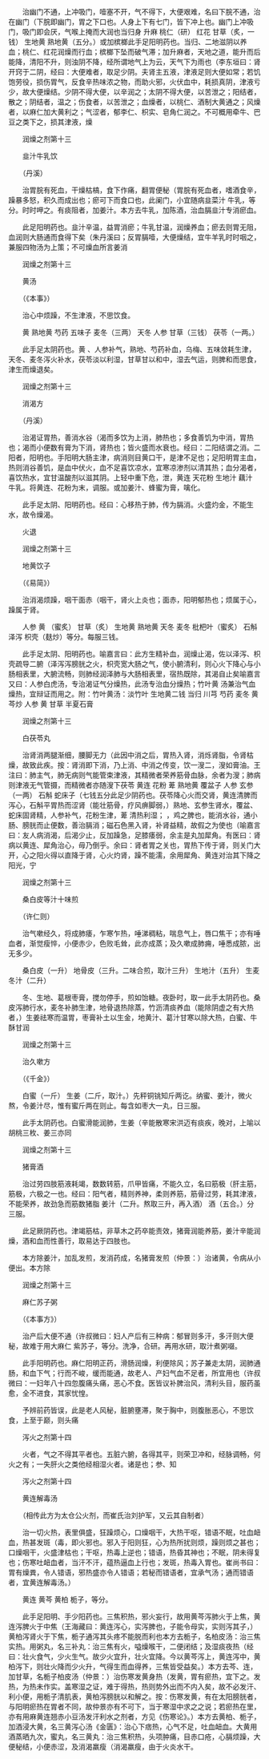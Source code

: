 <!-- { "loadSidebar": true } -->
　　治幽门不通，上冲吸门，噎塞不开，气不得下，大便艰难，名曰下脘不通，治在幽门（下脘即幽门，胃之下口也。人身上下有七门，皆下冲上也。幽门上冲吸门，吸门即会厌，气喉上掩而大润也当归身 升麻 桃仁（研） 红花 甘草（炙，一钱） 生地黄 熟地黄（五分。）或加槟榔此手足阳明药也。当归、二地滋阴以养血；桃仁、红花润燥而行血；槟榔下坠而破气滞；加升麻者，天地之道，能升而后能降，清阳不升，则浊阴不降，经所谓地气上为云，天气下为雨也（李东垣曰：肾开窍于二阴，经曰：大便难者，取足少阴。夫肾主五液，津液足则大便如常；若饥饱劳役，损伤胃气，反食辛热味浓之物，而助火邪，火伏血中，耗损真阴，津液亏少，故大便燥结。少阴不得大便，以辛润之；太阴不得大便，以苦泄之；阳结者，散之；阴结者，温之；伤食者，以苦泄之；血燥者，以桃仁、酒制大黄通之；风燥者，以麻仁加大黄利之；气涩者，郁李仁、枳实、皂角仁润之。不可概用牵牛、巴豆之类下之，损其津液，燥

　　润燥之剂第十三

　　韭汁牛乳饮

　　（丹溪）

　　治胃脘有死血，干燥枯槁，食下作痛，翻胃便秘（胃脘有死血者，嗜酒食辛，躁暴多怒，积久而成出也；瘀可下而食口也，此阑门，小宜随病韭菜汁 牛乳，等分。时时呷之。有痰阻者，加姜汁。本方去牛乳，加陈酒，治血膈韭汁专消瘀血。

　　此足阳明药也。韭汁辛温，益胃消瘀；牛乳甘温，润燥养血；瘀去则胃无阻，血润则大肠通而食得下矣（朱丹溪曰；反胃膈噎，大便燥结，宜牛羊乳时时咽之，兼服四物汤为上策；不可燥血所言姜消

　　润燥之剂第十三

　　黄汤

　　（《本事》）

　　治心中烦躁，不生津液，不思饮食。

　　黄 熟地黄 芍药 五味子 麦冬（三两） 天冬 人参 甘草（三钱） 茯苓（一两。）

　　此手足太阴药也。黄 、人参补气，熟地、芍药补血，乌梅、五味敛耗生津，天冬、麦冬泻火补水，茯苓淡以利湿，甘草甘以和中，湿去气运，则脾和而思食，津生而燥退矣。

　　润燥之剂第十三

　　消渴方

　　（丹溪）

　　治渴证胃热，善消水谷（渴而多饮为上消，肺热也；多食善饥为中消，胃热也；渴而小便数有膏为下消，肾热也；皆火盛而水衰也。经曰：二阳结谓之消。二阳者，阳明也。手阳明大肠主津，病消则目黄口干，是津不足也；足阳明胃主血，热则消谷善饥，是血中伏火，血不足喜饮凉水，宜寒凉渗剂以清其热；血分渴者，喜饮热水，宜甘温酸剂以滋其阴。上轻中重下危，泄，黄连 天花粉 生地汁 藕汁 牛乳。将黄连、花粉为末，调服。或加姜汁、蜂蜜为膏，噙化。

　　此手足太阴、阳明药也。经曰：心移热于肺，传为膈消。火盛灼金，不能生水，故令燥渴。

　　火退

　　润燥之剂第十三

　　地黄饮子

　　（《易简》）

　　治消渴烦躁，咽干面赤（咽干，肾火上炎也；面赤，阳明郁热也；烦属于心，躁属于肾。

　　人参 黄 （蜜炙） 甘草（炙） 生地黄 熟地黄 天冬 麦冬 枇杷叶（蜜炙） 石斛泽泻 枳壳（麸炒）等分。每服三钱。

　　此手足太阴、阳明药也。喻嘉言曰：此方生精补血，润燥止渴，佐以泽泻、枳壳疏导二腑（泽泻泻膀胱之火，枳壳宽大肠之气，使小腑清利，则心火下降心与小肠相表里，大腑流畅，则肺经润泽肺与大肠相表里，宿热既除，其渴自止矣喻嘉言又曰：人参白虎汤，专治渴证气分燥热，此汤专治血分燥热；竹叶黄 汤兼治气血燥热，宜辩证而用之。附：竹叶黄汤：淡竹叶 生地黄二钱 当归 川芎 芍药 麦冬 黄芩炒 人参 黄 甘草 半夏石膏

　　润燥之剂第十三

　　白茯苓丸

　　治肾消两腿渐细，腰脚无力（此因中消之后，胃热入肾，消烁肾脂，令肾枯燥，故致此疾。按：肾消即下消，乃上消、中消之传变，饮一溲二，溲如膏油。王注曰：肺主气，肺无病则气能管束津液，其精微者荣养筋骨血脉，余者为溲；肺病则津液无气管摄，而精微者亦随溲下茯苓 黄连 花粉 萆 熟地黄 覆盆子 人参 玄参（一两） 石斛 蛇床子（七钱五分此足少阴药也。茯苓降心火而交肾，黄连清脾而泻心，石斛平胃热而涩肾（能壮筋骨，疗风痹脚弱，）熟地、玄参生肾水，覆盆、蛇床固肾精，人参补气，花粉生津，萆 清热利湿； ，鸡之脾也，能消水谷，通小肠、膀胱而止便数，善治膈消；磁石色黑入肾，补肾益精，故假之为使也（喻嘉言曰：友人病消渴，后渴少止，反加躁急，足膝痿弱，余主是丸加犀角。有医曰：肾病以黄连、犀角治心，毋乃倒乎。余曰：肾者胃之关也，胃热下传于肾，则关门大开，心之阳火得以直降于肾，心火灼肾，躁不能濡，余用犀角、黄连对治其下降之阳光，宁

　　润燥之剂第十三

　　桑白皮等汁十味煎

　　（许仁则）

　　治气嗽经久，将成肺痿，乍寒乍热，唾涕稠粘，喘息气上，唇口焦干；亦有唾血者，渐觉瘦悴，小便赤少，色败毛耸，此亦成蒸；及久嗽成肺痈，唾悉成脓，出无多少。

　　桑白皮（一升） 地骨皮（三升。二味合煎，取汁三升） 生地汁（五升） 生麦冬汁（二升）

　　冬、生地、葛根枣膏，搅勿停手，煎如饴糖。夜卧时，取一此手太阴药也。桑皮泻肺行水，麦冬补肺生津，地骨退热除蒸，竹沥清痰养血（能除阴虚之有大热者，）生姜祛寒而温胃，枣膏补土以生金，地黄汁、葛汁甘寒以除大热，白蜜、牛酥甘润

　　润燥之剂第十三

　　治久嗽方

　　（《千金》）

　　白蜜（一斤） 生姜（二斤，取汁。）先秤铜铫知斤两讫。纳蜜、姜汁，微火熬，令姜汁尽，惟有蜜斤两在则止。每含如枣大一丸，日三服。

　　此手太阴药也。白蜜滑能润肺，生姜（辛能散寒宋洪迈有痰疾，晚对，上喻以胡桃三枚、姜三亦同

　　润燥之剂第十三

　　猪膏酒

　　治过劳四肢筋液耗竭，数数转筋，爪甲皆痛，不能久立，名曰筋极（肝主筋，筋极，六极之一也。经曰：阳气者，精则养神，柔则养筋，筋骨过劳，耗其津液，不能荣养，故劲急而筋数猪脂 姜汁（二升。熬取三升，再入酒） 酒（五合。）分三服。

　　此足厥阴药也。津竭筋枯，非草木之药卒能责效，猪膏润能养筋，姜汁辛能润燥，酒和血而性善行，取易达于四肢也。

　　本方除姜汁，加乱发煎，发消药成，名猪膏发煎（仲景：）治诸黄，令病从小便出。本方除

　　润燥之剂第十三

　　麻仁苏子粥

　　（《本事方》）

　　治产后大便不通（许叔微曰：妇人产后有三种病：郁冒则多汗，多汗则大便秘，故难于用大麻仁 紫苏子，等分。洗净，合研。再用水研，取汁煮粥啜。

　　此手阳明药也。麻仁阳明正药，滑肠润燥，利便除风；苏子兼走太阴，润肺通肠，和血下气；行而不峻，缓而能通，故老人、产妇气血不足者，所宜用也（许叔微曰：一妇年八十四忽腹痛头痛，恶心不食。医皆议补脾治风，清利头目，服药虽愈，全不进食，其家忧惶。

　　予辨前药皆误，此是老人风秘，脏腑壅滞，聚于胸中，则腹胀恶心，不思饮食，上至于巅，则头痛

　　泻火之剂第十四

　　火者，气之不得其平者也。五脏六腑，各得其平，则荣卫冲和，经脉调畅，何火之有；一失肝火之类他经相湿火者。诸是也；参、知

　　泻火之剂第十四

　　黄连解毒汤

　　（相传此方为太仓公火剂，而崔氏治刘护军，又云其自制者）

　　治一切火热，表里俱盛，狂躁烦心，口燥咽干，大热干呕，错语不眠，吐血衄血，热甚发斑（毒，即火邪也。邪入于阳则狂，心为热所扰则烦，躁则烦之甚也；口燥咽干，火盛津枯也；干呕，热毒上逆也；错语，热昏其神也；不眠，阴未得复也；伤寒吐衄血者，当汗不汗，蕴热逼血上行也；发斑，热毒入胃也。崔尚书曰：胃有燥粪，令人错语，邪热盛亦令人错语；若秘而错语者，宜承气汤；通而错语者，宜黄连解毒汤。）

　　黄连 黄芩 黄柏 栀子，等分。

　　此手足阳明、手少阳药也。三焦积热，邪火妄行，故用黄芩泻肺火于上焦，黄连泻脾火于中焦（王海藏曰：黄连泻心，实泻脾也，子能令母实，实则泻其子，）黄柏泻肾火于下焦，栀子通泻其头疼不能脱而利也本方去栀子，名柏皮汤：治三焦实热。用粥丸，名三补丸：治三焦有火，嗌燥喉干，二便闭结；及湿痰夜热（经曰：壮火食气，少火生气。故少火宜升，壮火宜降。今以黄芩泻上，黄连泻中，黄柏泻下，则壮火降而少火升，气得生而血得养，三焦皆受益矣。）本方去芩、连，加甘草，名栀子柏皮汤（仲景：）治伤寒发黄身热（发黄，胃有瘀热，宜下之。发热，为热未作实。盖寒湿之证，难于得热，热则势外出而不内入矣，故不必发汗、利小便，用栀子清肌表，黄柏泻膀胱以和解之。按：伤寒发黄，有在太阳膀胱者，与阳明瘀热在胃者不同，故仲景亦有不可下，当于寒湿中求之之说；若瘀热在里，亦有用麻黄连翘赤小豆汤发汗利水之剂者，方见《伤寒论》。）本方去黄柏、栀子，加酒浸大黄，名三黄泻心汤《金匮》：治心下痞热，心气不足，吐血衄血。大黄用酒蒸晒九次，蜜丸，名三黄丸：治三焦积热，头项肿痛，目赤口疮，心膈烦躁，大便秘结，小便赤涩，及消渴羸瘦（消渴羸瘦，由于火炎水干。

